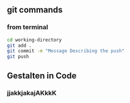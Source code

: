 ## git commands


### from terminal
```bash
cd working-directory
git add .  
git commit -m "Message Describing the push"
git push
```

## Gestalten in Code 


### jjakkjakajAKkkK